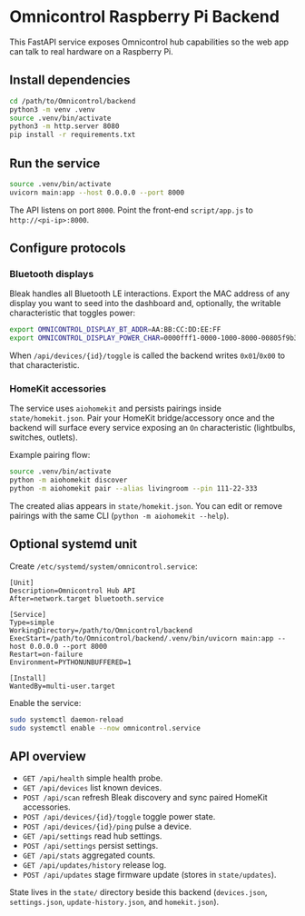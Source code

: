 # Omnicontrol Raspberry Pi Backend

This FastAPI service exposes Omnicontrol hub capabilities so the web app can talk to real hardware on a Raspberry Pi.

## Install dependencies

```bash
cd /path/to/Omnicontrol/backend
python3 -m venv .venv
source .venv/bin/activate
python3 -m http.server 8080
pip install -r requirements.txt
```

## Run the service

```bash
source .venv/bin/activate
uvicorn main:app --host 0.0.0.0 --port 8000
```

The API listens on port `8000`. Point the front-end `script/app.js` to `http://<pi-ip>:8000`.

## Configure protocols

### Bluetooth displays

Bleak handles all Bluetooth LE interactions. Export the MAC address of any display you want to seed into the dashboard and, optionally, the writable characteristic that toggles power:

```bash
export OMNICONTROL_DISPLAY_BT_ADDR=AA:BB:CC:DD:EE:FF
export OMNICONTROL_DISPLAY_POWER_CHAR=0000fff1-0000-1000-8000-00805f9b34fb  # optional
```

When `/api/devices/{id}/toggle` is called the backend writes `0x01`/`0x00` to that characteristic.

### HomeKit accessories

The service uses `aiohomekit` and persists pairings inside `state/homekit.json`. Pair your HomeKit bridge/accessory once and the backend will surface every service exposing an `On` characteristic (lightbulbs, switches, outlets).

Example pairing flow:

```bash
source .venv/bin/activate
python -m aiohomekit discover
python -m aiohomekit pair --alias livingroom --pin 111-22-333
```

The created alias appears in `state/homekit.json`. You can edit or remove pairings with the same CLI (`python -m aiohomekit --help`).

## Optional systemd unit

Create `/etc/systemd/system/omnicontrol.service`:

```
[Unit]
Description=Omnicontrol Hub API
After=network.target bluetooth.service

[Service]
Type=simple
WorkingDirectory=/path/to/Omnicontrol/backend
ExecStart=/path/to/Omnicontrol/backend/.venv/bin/uvicorn main:app --host 0.0.0.0 --port 8000
Restart=on-failure
Environment=PYTHONUNBUFFERED=1

[Install]
WantedBy=multi-user.target
```

Enable the service:

```bash
sudo systemctl daemon-reload
sudo systemctl enable --now omnicontrol.service
```

## API overview

- `GET /api/health` simple health probe.
- `GET /api/devices` list known devices.
- `POST /api/scan` refresh Bleak discovery and sync paired HomeKit accessories.
- `POST /api/devices/{id}/toggle` toggle power state.
- `POST /api/devices/{id}/ping` pulse a device.
- `GET /api/settings` read hub settings.
- `POST /api/settings` persist settings.
- `GET /api/stats` aggregated counts.
- `GET /api/updates/history` release log.
- `POST /api/updates` stage firmware update (stores in `state/updates`).

State lives in the `state/` directory beside this backend (`devices.json`, `settings.json`, `update-history.json`, and `homekit.json`).

